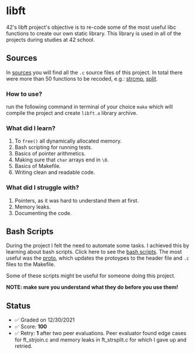 # libft

42's libft project's objective is to re-code some of the most useful libc functions to create our own static library. This library is used in all of the projects during studies at 42 school.

## Sources

In [sources](./sources) you will find all the `.c` source files of this project. In total there were more than 50 functions to be recoded, e.g.: [strcmp](./sources/ft_strcmp.c), [split](./sources/ft_strsplit.c).

### How to use?

run the following command in terminal of your choice `make` which will compile the project and create `libft.a` library archive.

### What did I learn?

1. To `free()` all dynamically allocated memory.
2. Bash scripting for running tests.
3. Basics of pointer arithmetics.
4. Making sure that `char` arrays end in `\0`.
5. Basics of Makefile.
6. Writing clean and readable code.

### What did I struggle with?
1. Pointers, as it was hard to understand them at first.
2. Memory leaks.
3. Documenting the code.

## Bash Scripts

During the project I felt the need to automate some tasks. I achieved this by learning about bash scripts. Click here to see the [bash scripts](./useful_shell). The most useful was the [proto](./useful_shell/proto.sh), which updates the protoypes to the header file and `.c` files to the Makefile.

Some of these scripts might be useful for someone doing this project. 

**NOTE: make sure you understand what they do before you use them!**

## Status

- ✅ Graded on 12/30/2021
- ✅ Score: **100**
- ✅ Retry: **1** after two peer evaluations. Peer evaluator found edge cases for ft_strjoin.c and memory leaks in ft_strsplit.c for which I gave up and retried.
